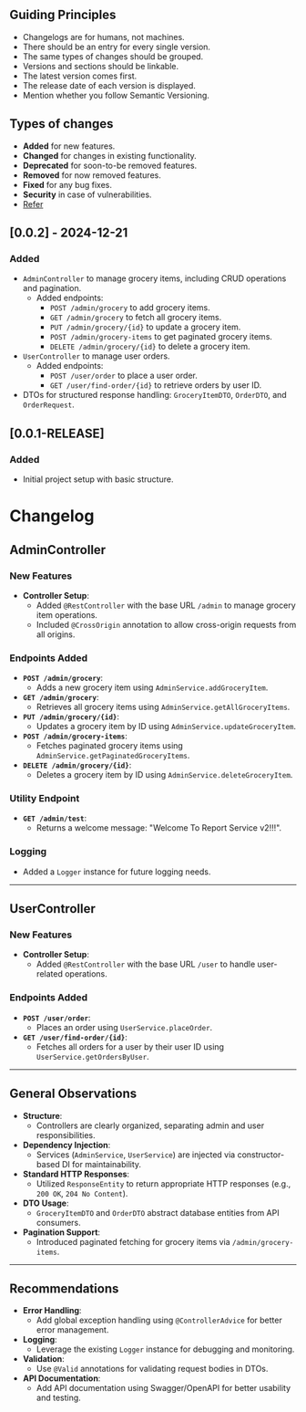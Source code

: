 ## Guiding Principles

- Changelogs are for humans, not machines.
- There should be an entry for every single version.
- The same types of changes should be grouped.
- Versions and sections should be linkable.
- The latest version comes first.
- The release date of each version is displayed.
- Mention whether you follow Semantic Versioning.

## Types of changes

- **Added** for new features.
- **Changed** for changes in existing functionality.
- **Deprecated** for soon-to-be removed features.
- **Removed** for now removed features.
- **Fixed** for any bug fixes.
- **Security** in case of vulnerabilities.
- [Refer](https://keepachangelog.com/en/1.1.0/)

## [0.0.2] - 2024-12-21
### Added
- `AdminController` to manage grocery items, including CRUD operations and pagination.
    - Added endpoints:
        - `POST /admin/grocery` to add grocery items.
        - `GET /admin/grocery` to fetch all grocery items.
        - `PUT /admin/grocery/{id}` to update a grocery item.
        - `POST /admin/grocery-items` to get paginated grocery items.
        - `DELETE /admin/grocery/{id}` to delete a grocery item.
- `UserController` to manage user orders.
    - Added endpoints:
        - `POST /user/order` to place a user order.
        - `GET /user/find-order/{id}` to retrieve orders by user ID.
- DTOs for structured response handling: `GroceryItemDTO`, `OrderDTO`, and `OrderRequest`.

## [0.0.1-RELEASE]
### Added
- Initial project setup with basic structure.



# Changelog

## AdminController

### New Features
- **Controller Setup**:
    - Added `@RestController` with the base URL `/admin` to manage grocery item operations.
    - Included `@CrossOrigin` annotation to allow cross-origin requests from all origins.

### Endpoints Added
- **`POST /admin/grocery`**:
    - Adds a new grocery item using `AdminService.addGroceryItem`.
- **`GET /admin/grocery`**:
    - Retrieves all grocery items using `AdminService.getAllGroceryItems`.
- **`PUT /admin/grocery/{id}`**:
    - Updates a grocery item by ID using `AdminService.updateGroceryItem`.
- **`POST /admin/grocery-items`**:
    - Fetches paginated grocery items using `AdminService.getPaginatedGroceryItems`.
- **`DELETE /admin/grocery/{id}`**:
    - Deletes a grocery item by ID using `AdminService.deleteGroceryItem`.

### Utility Endpoint
- **`GET /admin/test`**:
    - Returns a welcome message: "Welcome To Report Service v2!!!".

### Logging
- Added a `Logger` instance for future logging needs.

---

## UserController

### New Features
- **Controller Setup**:
    - Added `@RestController` with the base URL `/user` to handle user-related operations.

### Endpoints Added
- **`POST /user/order`**:
    - Places an order using `UserService.placeOrder`.
- **`GET /user/find-order/{id}`**:
    - Fetches all orders for a user by their user ID using `UserService.getOrdersByUser`.

---

## General Observations
- **Structure**:
    - Controllers are clearly organized, separating admin and user responsibilities.
- **Dependency Injection**:
    - Services (`AdminService`, `UserService`) are injected via constructor-based DI for maintainability.
- **Standard HTTP Responses**:
    - Utilized `ResponseEntity` to return appropriate HTTP responses (e.g., `200 OK`, `204 No Content`).
- **DTO Usage**:
    - `GroceryItemDTO` and `OrderDTO` abstract database entities from API consumers.
- **Pagination Support**:
    - Introduced paginated fetching for grocery items via `/admin/grocery-items`.

---

## Recommendations
- **Error Handling**:
    - Add global exception handling using `@ControllerAdvice` for better error management.
- **Logging**:
    - Leverage the existing `Logger` instance for debugging and monitoring.
- **Validation**:
    - Use `@Valid` annotations for validating request bodies in DTOs.
- **API Documentation**:
    - Add API documentation using Swagger/OpenAPI for better usability and testing.


